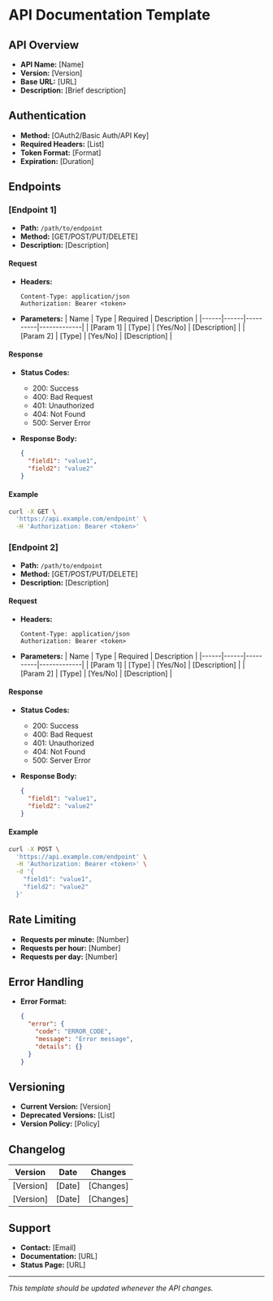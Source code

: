# API Documentation Template

## API Overview
- **API Name:** [Name]
- **Version:** [Version]
- **Base URL:** [URL]
- **Description:** [Brief description]

## Authentication
- **Method:** [OAuth2/Basic Auth/API Key]
- **Required Headers:** [List]
- **Token Format:** [Format]
- **Expiration:** [Duration]

## Endpoints

### [Endpoint 1]
- **Path:** `/path/to/endpoint`
- **Method:** [GET/POST/PUT/DELETE]
- **Description:** [Description]

#### Request
- **Headers:**
  ```
  Content-Type: application/json
  Authorization: Bearer <token>
  ```
- **Parameters:**
  | Name | Type | Required | Description |
  |------|------|----------|-------------|
  | [Param 1] | [Type] | [Yes/No] | [Description] |
  | [Param 2] | [Type] | [Yes/No] | [Description] |

#### Response
- **Status Codes:**
  - 200: Success
  - 400: Bad Request
  - 401: Unauthorized
  - 404: Not Found
  - 500: Server Error

- **Response Body:**
  ```json
  {
    "field1": "value1",
    "field2": "value2"
  }
  ```

#### Example
```bash
curl -X GET \
  'https://api.example.com/endpoint' \
  -H 'Authorization: Bearer <token>'
```

### [Endpoint 2]
- **Path:** `/path/to/endpoint`
- **Method:** [GET/POST/PUT/DELETE]
- **Description:** [Description]

#### Request
- **Headers:**
  ```
  Content-Type: application/json
  Authorization: Bearer <token>
  ```
- **Parameters:**
  | Name | Type | Required | Description |
  |------|------|----------|-------------|
  | [Param 1] | [Type] | [Yes/No] | [Description] |
  | [Param 2] | [Type] | [Yes/No] | [Description] |

#### Response
- **Status Codes:**
  - 200: Success
  - 400: Bad Request
  - 401: Unauthorized
  - 404: Not Found
  - 500: Server Error

- **Response Body:**
  ```json
  {
    "field1": "value1",
    "field2": "value2"
  }
  ```

#### Example
```bash
curl -X POST \
  'https://api.example.com/endpoint' \
  -H 'Authorization: Bearer <token>' \
  -d '{
    "field1": "value1",
    "field2": "value2"
  }'
```

## Rate Limiting
- **Requests per minute:** [Number]
- **Requests per hour:** [Number]
- **Requests per day:** [Number]

## Error Handling
- **Error Format:**
  ```json
  {
    "error": {
      "code": "ERROR_CODE",
      "message": "Error message",
      "details": {}
    }
  }
  ```

## Versioning
- **Current Version:** [Version]
- **Deprecated Versions:** [List]
- **Version Policy:** [Policy]

## Changelog
| Version | Date | Changes |
|---------|------|---------|
| [Version] | [Date] | [Changes] |
| [Version] | [Date] | [Changes] |

## Support
- **Contact:** [Email]
- **Documentation:** [URL]
- **Status Page:** [URL]

---
*This template should be updated whenever the API changes.* 